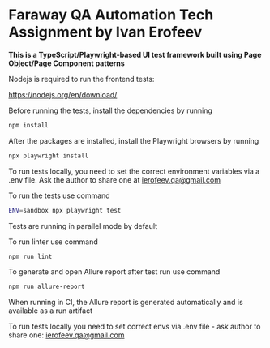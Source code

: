 # Faraway QA Automation Tech Assignment by Ivan Erofeev

**This is a TypeScript/Playwright-based UI test framework built using Page Object/Page Component patterns**

Nodejs is required to run the frontend tests:

https://nodejs.org/en/download/

Before running the tests, install the dependencies by running

```sh
npm install 
```

After the packages are installed, install the Playwright browsers by running

```sh
npx playwright install
```

To run tests locally, you need to set the correct environment variables via a .env file. Ask the author to share one at [ierofeev.qa@gmail.com]()

To run the tests use command


```sh
ENV=sandbox npx playwright test
```

Tests are running in parallel mode by default

To run linter use command

```sh
npm run lint
```

To generate and open Аllure report after test run use command

```sh
npm run allure-report
```

When running in CI, the Allure report is generated automatically and is available as a run artifact

To run tests locally you need to set correct envs via .env file - ask author to share one: ierofeev.qa@gmail.com
